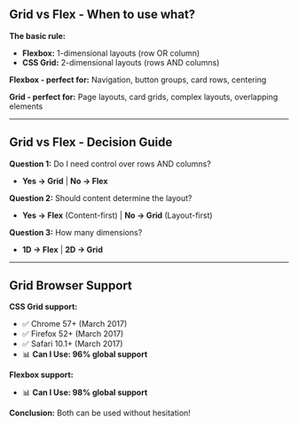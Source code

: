 ## Grid vs Flex - When to use what?

**The basic rule:**
- **Flexbox:** 1-dimensional layouts (row OR column)
- **CSS Grid:** 2-dimensional layouts (rows AND columns)

**Flexbox - perfect for:**
Navigation, button groups, card rows, centering

**Grid - perfect for:**
Page layouts, card grids, complex layouts, overlapping elements

---

## Grid vs Flex - Decision Guide

**Question 1:** Do I need control over rows AND columns?
- **Yes → Grid** | **No → Flex**

**Question 2:** Should content determine the layout?
- **Yes → Flex** (Content-first) | **No → Grid** (Layout-first)

**Question 3:** How many dimensions?
- **1D → Flex** | **2D → Grid**

---

## Grid Browser Support

**CSS Grid support:**
- ✅ Chrome 57+ (March 2017)
- ✅ Firefox 52+ (March 2017)
- ✅ Safari 10.1+ (March 2017)
- 📊 **Can I Use: 96% global support**

**Flexbox support:**
- 📊 **Can I Use: 98% global support**

**Conclusion:** Both can be used without hesitation!